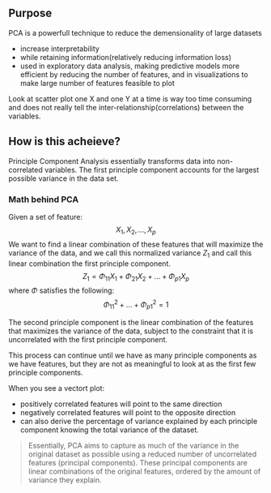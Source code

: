 ## Purpose
PCA is a powerfull technique to reduce the demensionality of large datasets
- increase interpretability
- while retaining information(relatively reducing information loss)
- used in exploratory data analysis, making predictive models more efficient by reducing the number of features, and in visualizations to make large number of features feasible to plot

Look at scatter plot one X and one Y at a time is way too time consuming and does not really tell the inter-relationship(correlations) between the variables. 

## How is this acheieve?
Principle Component Analysis essentially transforms data into non-correlated variables. The first principle component accounts for the largest possible variance in the data set. 

### Math behind PCA
Given a set of feature:
$$X_1, X_2, ..., X_p$$
We want to find a linear combination of these features that will maximize the variance of the data, and we call this normalized variance $Z_1$ and call this linear combination the first principle component.
$$Z_1 = \Phi_{11}X_1 + \Phi_{21}X_2 + ... + \Phi_{p1}X_p$$
where $\Phi$ satisfies the following:
$$\Phi^{2}_{11} + ... + \Phi^{2}_{p1} = 1$$

The second principle component is the linear combination of the features that maximizes the variance of the data, subject to the constraint that it is uncorrelated with the first principle component.

This process can continue until we have as many principle components as we have features, but they are not as meaningful to look at as the first few principle components.

When you see a vectort plot:
- positively correlated features will point to the same direction
- negatively correlated features will point to the opposite direction
- can also derive the percentage of variance explained by each principle component knowing the total variance of the dataset. 

> Essentially, PCA aims to capture as much of the variance in the original dataset as possible using a reduced number of uncorrelated features (principal components). These principal components are linear combinations of the original features, ordered by the amount of variance they explain.